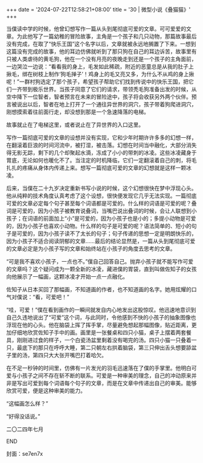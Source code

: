 +++
date = '2024-07-22T12:58:21+08:00'
title = '30 | 微型小说《叠猫猫》'
+++

当僕读中学的时候，他曾幻想写作一篇从头到尾彻底可爱的文章。可可爱爱的文章。为此他写了一篇幼稚的冒险故事，主角是一个孩子和几只动物，那篇故事最后没有完成，在取了“快乐王国”这个名字以后，文章就被永远地搁置了下来。一想到这篇没有完成的故事，他的耳边仿佛就听到了那只狗在自己的耳边诉苦，故事里有只被人类虐待的黄毛狗，他在一个没有月亮的夜晚走到还是一个孩子的主角面前，一边哭泣一边说：“看看我的身上，毛发如此稀疏，附近的恶童总是从我的肚子上揪毛，绑在树枝上制作‘狗毛掸子’！鸡身上的毛又亮又多，为什么不从鸡的身上揪呢！”一群村狗选定了那个孩子，希望孩子帮助它们找到传说中的快乐王国，把它们一齐带到极乐世界。当孩子同意了它们的请求，带领秃毛狗准备出发的时候，从空中降下一位智者，智者预言在未来的冒险途中，孩子将会收获另外两个伙伴。预言被说出以后，智者在地上打开了一个通往异世界的洞穴，孩子带着狗爬进洞穴，刚想摸索着往前面行走，却没想到那是一个急速降落的电梯。

故事就止在了电梯这里，或者说止在了异世界的入口这里。

写作一篇彻底可爱的文章的设想并没有实现，它和少年时期许许多多的幻想一样，在翻滚着巨浪的时间河流中，被打湿，被击落。幻想在时间当中融化，大部分消失得无影无踪，剩下的几个却聚起水滴，冻成了小小的带刺的冰凌。这些冰凌藏身于胃底，无论如何也暖化不了。当注定的时机降临，它们一定翻滚着自己的刺，将毛扎扎的疼痛从身体内传递上来。想写一篇彻底可爱的文章的幻想就是这样一颗冰凌。

后来，当僕在二十九岁决定重新书写小说的时候，这个幻想很快在梦中浮现心头。他从纯粹的技术角度认真考虑了这个设想，很快便发现它几乎无法实现。一篇彻底可爱的文章必定每个句子甚至每个词语都是可爱的。什么样的词语是可爱的呢？叠词是可爱的，因为小孩子被教育说叠词，当嘴巴说出叠词的时候，会让人联想到小孩子；在词语的前面加上“小”是可爱的，因为小孩子也是小的；多提小动物是可爱的，因为小孩子也喜欢小动物。什么样的句子是可爱的呢？语法简单的、短小的句子是可爱的，因为小孩子读不了太长的句子；句子传递的思想一定是明朗快乐的，因为小孩子不适合阅读阴郁的文章……最后的结论显然是，一篇从头到尾彻底可爱的文章必定是为小孩子写的文章和始终站在小孩子的角度去思考的文章。

“可是我不喜欢小孩子，一点也不。”僕自己回答自己。抛弃小孩子就不能写作可爱的文章吗？这个疑问成为一颗全新的冰凌，藏进僕的胃袋，直到叫做佐知子的女孩向他展示了一幅画，这颗冰凌才开始一点一点融化。

佐知子从日本买回了那幅画，不知道画的作者，也不知道画的名字。她用炫耀的口气对僕说：“看，可爱吧！”

“哇，可爱！”僕在看到画作的一瞬间就发自内心地发出这股惊叹。他迅速地意识到自己久违地说出了“可爱”这个词，与此同时，令他感到不快的小孩子的抽象图像也浮现在他的心头。他在脑袋上挥了挥手掌，尽量避免想起那幅图像，贴近距离，更加仔细地欣赏佐知子手中的画。画里是一张餐桌和四只小猫，桌子上摆着两套餐具，刚刚进过食的样子，一个白瓷汤盆里剩着没有喝完的汤。四只小猫一只叠着一只，最底下的那只在呼呼大睡，第二只朝左右拱着脑袋，第三只伸出舌头想要舔盆子里的汤，第四只大大张开嘴巴打着哈欠。

在不足一秒钟的时间里，仿佛有一片发光的羽毛迅速落在了僕的手掌里。他明白可爱与小孩子之间不存在斩不断的联系。可爱是一种审美的理念，自己的冲动原来并非是写出可爱到每个词语每个句子的文章，而是在文章中传递出自己的审美。能够欣赏可爱，便是这种审美的能力。



“这幅画怎么样？”

“好得没话说。”

二〇二四年七月

END

封面：se7en7x



